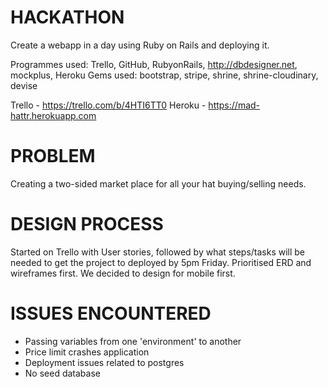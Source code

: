 # HACKATHON

Create a webapp in a day using Ruby on Rails and deploying it.

Programmes used: Trello, GitHub, RubyonRails, http://dbdesigner.net, mockplus, Heroku
Gems used: bootstrap, stripe, shrine, shrine-cloudinary, devise

Trello -  https://trello.com/b/4HTI6TT0
Heroku - https://mad-hattr.herokuapp.com


# PROBLEM

Creating a two-sided market place for all your hat buying/selling needs.


# DESIGN PROCESS

Started on Trello with User stories, followed by what steps/tasks will be needed
to get the project to deployed by 5pm Friday. Prioritised ERD and wireframes first.
We decided to design for mobile first.


# ISSUES ENCOUNTERED

- Passing variables from one 'environment' to another
- Price limit crashes application
- Deployment issues related to postgres
- No seed database
